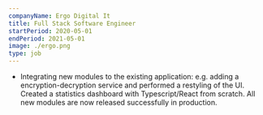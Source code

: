 ```yaml
---
companyName: Ergo Digital It
title: Full Stack Software Engineer
startPeriod: 2020-05-01
endPeriod: 2021-05-01
image: ./ergo.png
type: job
---
```


- Integrating new modules to the existing application: e.g. adding a encryption-decryption service and performed a restyling of the UI. Created a statistics dashboard with Typescript/React from scratch. 
All new modules are now released successfully in production.